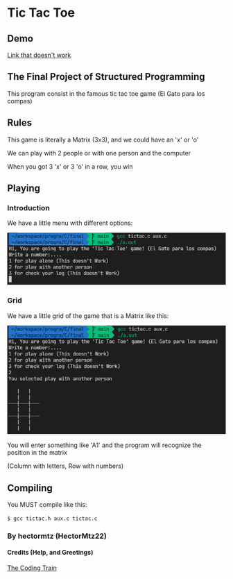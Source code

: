 # Tic Tac Toe

## Demo

[Link that doesn't work](https://hmtzdev.tech)

## The Final Project of Structured Programming

This program consist in the famous tic tac toe game (El Gato para los compas)

## Rules

This game is literally a Matrix (3x3), and we could have an 'x' or 'o'

We can play with 2 people or with one person and the computer

When you got 3 'x' or 3 'o' in a row, you win

## Playing

### Introduction

We have a little menu with different options:

<img src="img/play/1.png">

### Grid

We have a little grid of the game that is a Matrix like this:

<img src="img/play/2.png">

You will enter something like 'A1' and the program will recognize the position in the matrix

(Column with letters, Row with numbers)

## Compiling

You MUST compile like this:

`$ gcc tictac.h aux.c tictac.c`

### By hectormtz (HectorMtz22)

#### Credits (Help, and Greetings)

[The Coding Train](https://www.youtube.com/watch?v=GTWrWM1UsnA)